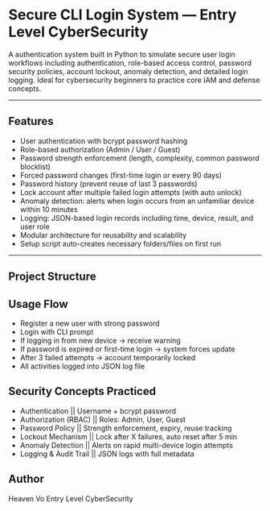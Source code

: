 # Secure CLI Login System — Entry Level CyberSecurity

A authentication system built in Python to simulate secure user login workflows including authentication, role-based access control, password security policies, account lockout, anomaly detection, and detailed login logging. Ideal for cybersecurity beginners to practice core IAM and defense concepts.

---

##  Features

- User authentication with bcrypt password hashing
- Role-based authorization (Admin / User / Guest)
- Password strength enforcement (length, complexity, common password blocklist)
- Forced password changes (first-time login or every 90 days)
- Password history (prevent reuse of last 3 passwords)
- Lock account after multiple failed login attempts (with auto unlock)
- Anomaly detection: alerts when login occurs from an unfamiliar device within 10 minutes
- Logging: JSON-based login records including time, device, result, and user role
- Modular architecture for reusability and scalability
- Setup script auto-creates necessary folders/files on first run

---

##  Project Structure

## Usage Flow
- Register a new user with strong password
- Login with CLI prompt
- If logging in from new device → receive warning
- If password is expired or first-time login → system forces update
- After 3 failed attempts → account temporarily locked
- All activities logged into JSON log file

## Security Concepts Practiced
- Authentication	           ||     Username + bcrypt password
- Authorization (RBAC)	     ||     Roles: Admin, User, Guest
- Password Policy	           ||     Strength enforcement, expiry, reuse tracking
- Lockout Mechanism	         ||     Lock after X failures, auto reset after 5 min
- Anomaly Detection	         ||     Alerts on rapid multi-device login attempts
- Logging & Audit Trail	     ||     JSON logs with full metadata

## Author
Heaven Vo Entry Level CyberSecurity

